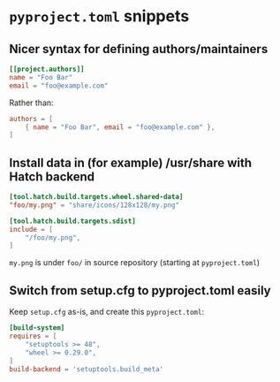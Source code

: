 # `pyproject.toml` snippets

## Nicer syntax for defining authors/maintainers

```toml
[[project.authors]]
name = "Foo Bar"
email = "foo@example.com"
```

Rather than:

```toml
authors = [
    { name = "Foo Bar", email = "foo@example.com" },
]
```

## Install data in (for example) /usr/share with Hatch backend

```toml
[tool.hatch.build.targets.wheel.shared-data]
"foo/my.png" = "share/icons/128x128/my.png"

[tool.hatch.build.targets.sdist]
include = [
    "/foo/my.png",
]
```

`my.png` is under `foo/` in source repository (starting at `pyproject.toml`)

## Switch from setup.cfg to pyproject.toml easily

Keep `setup.cfg` as-is, and create this `pyproject.toml`:

```toml
[build-system]
requires = [
    "setuptools >= 48",
    "wheel >= 0.29.0",
]
build-backend = 'setuptools.build_meta'
```
